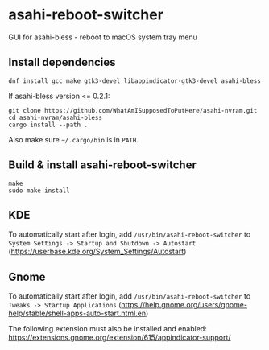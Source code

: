 # asahi-reboot-switcher
GUI for asahi-bless - reboot to macOS system tray menu

## Install dependencies

```
dnf install gcc make gtk3-devel libappindicator-gtk3-devel asahi-bless
```

If asahi-bless version <= 0.2.1:
```
git clone https://github.com/WhatAmISupposedToPutHere/asahi-nvram.git
cd asahi-nvram/asahi-bless
cargo install --path .
```

Also make sure `~/.cargo/bin` is in `PATH`.

## Build & install asahi-reboot-switcher
```
make
sudo make install
```

## KDE

To automatically start after login, add `/usr/bin/asahi-reboot-switcher` to `System Settings -> Startup and Shutdown -> Autostart`.
(https://userbase.kde.org/System_Settings/Autostart)

## Gnome

To automatically start after login,  add `/usr/bin/asahi-reboot-switcher` to `Tweaks -> Startup Applications`
(https://help.gnome.org/users/gnome-help/stable/shell-apps-auto-start.html.en)

The following extension must also be installed and enabled:
https://extensions.gnome.org/extension/615/appindicator-support/
